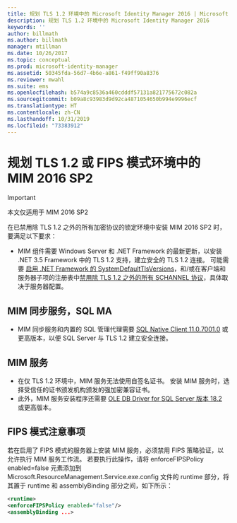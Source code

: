 ```yaml
---
title: 规划 TLS 1.2 环境中的 Microsoft Identity Manager 2016 | Microsoft Docs
description: 规划 TLS 1.2 环境中的 Microsoft Identity Manager 2016
keywords: ''
author: billmath
ms.author: billmath
manager: mtillman
ms.date: 10/26/2017
ms.topic: conceptual
ms.prod: microsoft-identity-manager
ms.assetid: 50345fda-56d7-4b6e-a861-f49ff90a8376
ms.reviewer: mwahl
ms.suite: ems
ms.openlocfilehash: b574a9c8536a460cdddf57131a821775672c082a
ms.sourcegitcommit: b09a8c93983d9d92ca4871054650b994e9996ecf
ms.translationtype: HT
ms.contentlocale: zh-CN
ms.lasthandoff: 10/31/2019
ms.locfileid: "73383912"
---
```

# <a name="planning-mim-2016-sp2-in-tls-12-or-fips-mode-environments"></a>规划 TLS 1.2 或 FIPS 模式环境中的 MIM 2016 SP2


> [!IMPORTANT]
> 本文仅适用于 MIM 2016 SP2

在已禁用除 TLS 1.2 之外的所有加密协议的锁定环境中安装 MIM 2016 SP2 时，要满足以下要求：
- MIM 组件需要 Windows Server 和 .NET Framework 的最新更新，以安装 .NET 3.5 Framework 中的 TLS 1.2 支持，建立安全的 TLS 1.2 连接。 可能需要  [启用 .NET Framework 的 SystemDefaultTlsVersions](https://support.microsoft.com/help/3154520/support-for-tls-system-default-versions-included-in-the-net-framework)，和/或在客户端和服务器子项的注册表中[禁用除 TLS 1.2 之外的所有 SCHANNEL 协议](https://docs.microsoft.com/windows-server/security/tls/tls-registry-settings)，具体取决于服务器配置。  

## <a name="mim-synchronization-service-sql-ma"></a>MIM 同步服务，SQL MA

- MIM 同步服务和内置的 SQL 管理代理需要 [SQL Native Client 11.0.7001.0](https://www.microsoft.com/download/details.aspx?id=50402) 或更高版本，以便 SQL Server 与 TLS 1.2 建立安全连接。

## <a name="mim-service"></a>MIM 服务
- 在仅 TLS 1.2 环境中，MIM 服务无法使用自签名证书。 安装 MIM 服务时，选择受信任的证书颁发机构颁发的强加密兼容证书。
- 此外，MIM 服务安装程序还需要 [OLE DB Driver for SQL Server 版本 18.2](https://www.microsoft.com/download/details.aspx?id=56730) 或更高版本。

## <a name="fips-mode-considerations"></a>FIPS 模式注意事项

若在启用了 FIPS 模式的服务器上安装 MIM 服务，必须禁用 FIPS 策略验证，以允许执行 MIM 服务工作流。 若要执行此操作，请将 enforceFIPSPolicy enabled=false 元素添加到 Microsoft.ResourceManagement.Service.exe.config 文件的 runtime 部分，将其置于 runtime 和 assemblyBinding 部分之间，如下所示：     

```XML
<runtime>
<enforceFIPSPolicy enabled="false"/>
<assemblyBinding ...>
```    